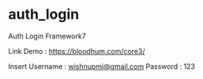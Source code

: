 # auth_login
Auth Login Framework7

Link Demo :
https://bloodhum.com/core3/

Insert Username : wishnupmi@gmail.com
Password : 123
